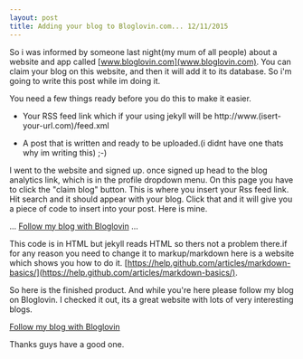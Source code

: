 ```yaml
---
layout: post
title: Adding your blog to Bloglovin.com... 12/11/2015
---
```

So i was informed by someone last night(my mum of all people) about a website and app called [www.bloglovin.com](www.bloglovin.com). You can claim your blog on this website, and then it will add it to its database. So i'm going to write this post while im doing it. 

You need a few things ready before you do this to make it easier.

* Your RSS feed link which if your using jekyll will be http://www.(isert-your-url.com)/feed.xml 

* A post that is written and ready to be uploaded.(i didnt have one thats why im writing this) ;-)

I went to the website and signed up. once signed up head to the blog analytics link, which is in the profile dropdown menu. On this page you have to click the "claim blog" button. This is where you insert your Rss feed link. Hit search and it should appear with your blog. Click that and it will give you a piece of code to insert into your post. Here is mine.

...
<a href="http://www.bloglovin.com/blog/14549121/?claim=6kdp29rybe3">Follow my blog with Bloglovin</a>
...

This code is in HTML but jekyll reads HTML so thers not a problem there.if for any reason you need to change it to markup/markdown here is a website which shows you how to do it. [https://help.github.com/articles/markdown-basics/](https://help.github.com/articles/markdown-basics/).

So here is the finished product. And while you're here please follow my blog on Bloglovin. I checked it out, its a great website with lots of very interesting blogs.

[Follow my blog with Bloglovin](http://www.bloglovin.com/blog/14549121/?claim=6kdp29rybe3)

Thanks guys have a good one.